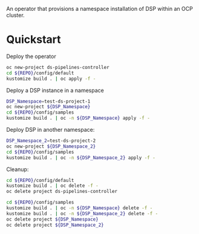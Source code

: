 An operator that provisions a namespace installation of DSP within an OCP cluster.

# Quickstart

Deploy the operator
```bash
oc new-project ds-pipelines-controller
cd ${REPO}/config/default
kustomize build . | oc apply -f -
```

Deploy a DSP instance in a namespace
```bash
DSP_Namespace=test-ds-project-1
oc new-project ${DSP_Namespace}
cd ${REPO}/config/samples
kustomize build . | oc -n ${DSP_Namespace} apply -f -
```

Deploy DSP in another namespace: 

```bash
DSP_Namespace_2=test-ds-project-2
oc new-project ${DSP_Namespace_2}
cd ${REPO}/config/samples
kustomize build . | oc -n ${DSP_Namespace_2} apply -f -
```

Cleanup:

```bash
cd ${REPO}/config/default
kustomize build . | oc delete -f -
oc delete project ds-pipelines-controller

cd ${REPO}/config/samples
kustomize build . | oc -n ${DSP_Namespace} delete -f -
kustomize build . | oc -n ${DSP_Namespace_2} delete -f -
oc delete project ${DSP_Namespace}
oc delete project ${DSP_Namespace_2}
```
